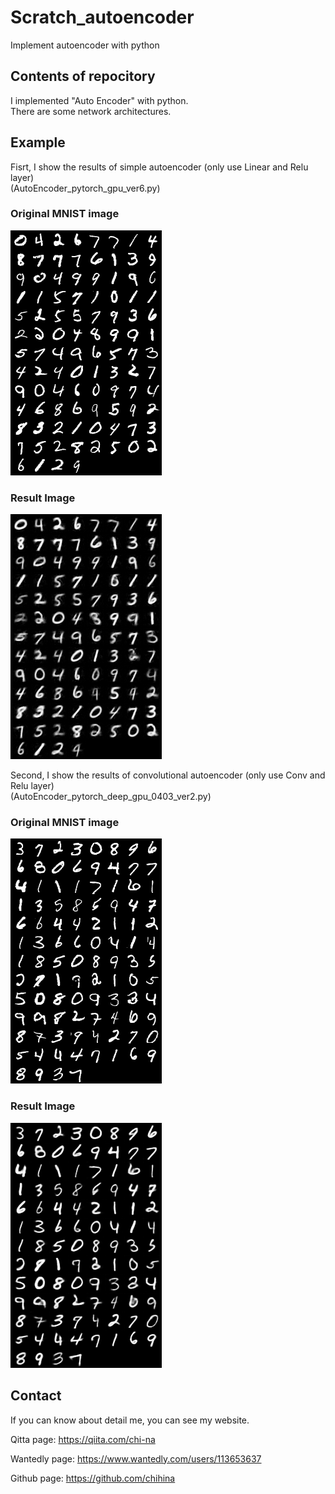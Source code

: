 # Scratch_autoencoder
Implement autoencoder with python

## Contents of repocitory
I implemented "Auto Encoder" with python.  
There are some network architectures. 

## Example 
Fisrt, I show the results of simple autoencoder (only use Linear and Relu layer)  
(AutoEncoder_pytorch_gpu_ver6.py)  

### Original MNIST image  
![Original image](https://github.com/chihina/Scratch_autoencoder/blob/master/autoencoder_0402_gpu_ver6/ori_image_validation_3.png)  

### Result Image  
![Result image](https://github.com/chihina/Scratch_autoencoder/blob/master/autoencoder_0402_gpu_ver6/cha_image_validation_3.png)

Second, I show the results of convolutional autoencoder (only use Conv and Relu layer)  
(AutoEncoder_pytorch_deep_gpu_0403_ver2.py)

### Original MNIST image  
![Original image](https://github.com/chihina/Scratch_autoencoder/blob/master/autoencoder__0402_gpu_conv_ver2/ori_image_validation.png)  

### Result Image  
![Result image](https://github.com/chihina/Scratch_autoencoder/blob/master/autoencoder__0402_gpu_conv_ver2/cha_image_validation.png)


## Contact
If you can know about detail me, you can see my website.

Qitta page: https://qiita.com/chi-na  

Wantedly page: https://www.wantedly.com/users/113653637  

Github page: https://github.com/chihina

